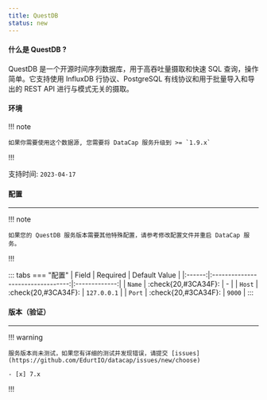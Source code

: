```yaml
---
title: QuestDB
status: new
---
```


#### 什么是 QuestDB ?

QuestDB 是一个开源时间序列数据库，用于高吞吐量摄取和快速 SQL 查询，操作简单。它支持使用 InfluxDB 行协议、PostgreSQL 有线协议和用于批量导入和导出的 REST API 进行与模式无关的摄取。

#### 环境

!!! note

    如果你需要使用这个数据源, 您需要将 DataCap 服务升级到 >= `1.9.x`

!!!

支持时间: `2023-04-17`

#### 配置

---

!!! note

    如果您的 QuestDB 服务版本需要其他特殊配置，请参考修改配置文件并重启 DataCap 服务。

!!!

::: tabs
    === "配置"
        | Field  |             Required              | Default Value |
        |:------:|:---------------------------------:|:-------------:|
        | `Name` | :check{20,#3CA34F}:  |       \-       |
        | `Host` | :check{20,#3CA34F}: |  `127.0.0.1`  |
        | `Port` | :check{20,#3CA34F}: |    `9000`     |
:::

#### 版本（验证）

---

!!! warning

    服务版本尚未测试，如果您有详细的测试并发现错误，请提交 [issues](https://github.com/EdurtIO/datacap/issues/new/choose)

    - [x] 7.x

!!!